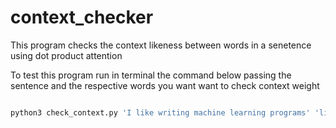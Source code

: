 # context_checker

This program checks the context likeness between words in a senetence using dot product attention

To test this program run in terminal the command below passing the sentence and the respective words you want want to check context weight

```bash

python3 check_context.py 'I like writing machine learning programs' 'like' 'machine'

```
